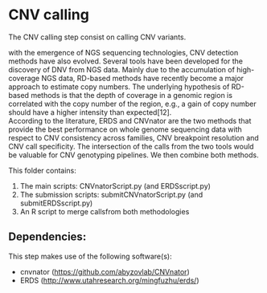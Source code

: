 # CNV calling

The CNV calling step consist on calling CNV variants.

with the emergence of NGS sequencing technologies, CNV detection methods have also evolved. 
Several tools have been developed for the discovery of DNV from NGS data. 
Mainly due to the accumulation of high-coverage NGS data, RD-based methods have recently become a major approach to estimate copy numbers. 
The underlying hypothesis of RD-based methods is that the depth of coverage in a genomic region is correlated with the copy number of the region, e.g., a gain of copy number should have a higher intensity than expected[12].  
According to the literature, ERDS and CNVnator are the two methods that provide the best performance on whole genome
sequencing data with respect to CNV consistency across families, CNV breakpoint resolution and CNV call specificity. The intersection of the calls from the two tools would be
valuable for CNV genotyping pipelines.
We then combine both methods.

This folder contains:
  1. The main scripts:  	CNVnatorScript.py (and ERDSscript.py)
  2. The submission scripts:  	submitCNVnatorScript.py (and submitERDSscript.py)
  3. An R script to merge callsfrom both methodologies
  

## Dependencies:
This step makes use of the following software(s):
   * cnvnator (https://github.com/abyzovlab/CNVnator)
   * ERDS (http://www.utahresearch.org/mingfuzhu/erds/)
   

